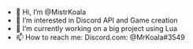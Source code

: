 - 👋 Hi, I’m @MistrKoala
- 👀 I’m interested in Discord API and Game creation
- 🌱 I’m currently working on a big project using Lua
- 📫 How to reach me: Discord.com: @MrKoala#3549

<!---
MistrKoala/MistrKoala is a ✨ special ✨ repository because its `README.md` (this file) appears on your GitHub profile.
You can click the Preview link to take a look at your changes.
--->
